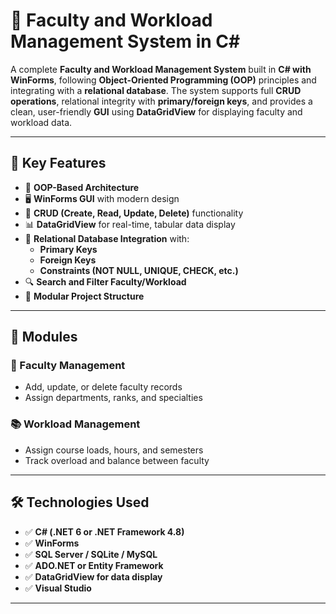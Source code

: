# 🏫 Faculty and Workload Management System in C#

A complete **Faculty and Workload Management System** built in **C# with WinForms**, following **Object-Oriented Programming (OOP)** principles and integrating with a **relational database**. The system supports full **CRUD operations**, relational integrity with **primary/foreign keys**, and provides a clean, user-friendly **GUI** using **DataGridView** for displaying faculty and workload data.

---

## 🧠 Key Features

- 🧱 **OOP-Based Architecture**
- 🖥️ **WinForms GUI** with modern design
- 🔁 **CRUD (Create, Read, Update, Delete)** functionality
- 📊 **DataGridView** for real-time, tabular data display
- 🔗 **Relational Database Integration** with:
  - **Primary Keys**
  - **Foreign Keys**
  - **Constraints (NOT NULL, UNIQUE, CHECK, etc.)**
- 🔍 **Search and Filter Faculty/Workload**
- 📁 **Modular Project Structure**

---

## 🧩 Modules

### 👤 Faculty Management
- Add, update, or delete faculty records
- Assign departments, ranks, and specialties

### 📚 Workload Management
- Assign course loads, hours, and semesters
- Track overload and balance between faculty

---
## 🛠 Technologies Used

- ✅ **C# (.NET 6 or .NET Framework 4.8)**
- ✅ **WinForms**
- ✅ **SQL Server / SQLite / MySQL**
- ✅ **ADO.NET or Entity Framework**
- ✅ **DataGridView for data display**
- ✅ **Visual Studio**

---

